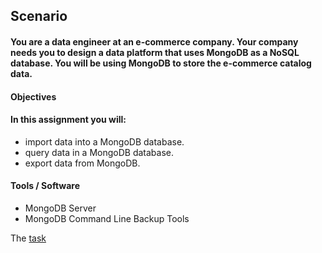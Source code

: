 ## Scenario
#### You are a data engineer at an e-commerce company. Your company needs you to design a data platform that uses MongoDB as a NoSQL database. You will be using MongoDB to store the e-commerce catalog data.

#### Objectives
#### In this assignment you will:

- import data into a MongoDB database.
- query data in a MongoDB database.
- export data from MongoDB.

#### Tools / Software
- MongoDB Server
- MongoDB Command Line Backup Tools

The [task]() 

